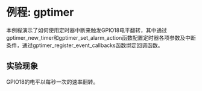 # 例程: gptimer

本例程演示了如何使用定时器中断来触发GPIO18电平翻转，其中通过gptimer_new_timer和gptimer_set_alarm_action函数配置定时器各项参数及中断条件，通过gptimer_register_event_callbacks函数绑定回调函数。

## 实验现象
GPIO18的电平以每秒一次的速率翻转。
